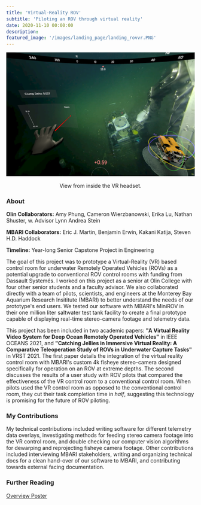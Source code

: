 ```yaml
---
title: 'Virtual-Reality ROV'
subtitle: 'Piloting an ROV through virtual reality'
date: 2020-11-10 00:00:00
description:
featured_image: '/images/landing_page/landing_rovvr.PNG'
---
```


<img src="/images/landing_page/landing_rovvr.PNG" alt="drawing" width="800"/>

<p style="text-align: center;"> View from inside the VR headset. </p>

### About 

**Olin Collaborators:** Amy Phung, Cameron Wierzbanowski, Erika Lu, Nathan Shuster, w. Advisor Lynn Andrea Stein

**MBARI Collaborators:** Eric J. Martin, Benjamin Erwin, Kakani Katija, Steven H.D. Haddock

**Timeline:** Year-long Senior Capstone Project in Engineering

The goal of this project was to prototype a Virtual-Reality (VR) based control room for underwater Remotely Operated Vehicles (ROVs) as a potential upgrade to conventional ROV control rooms with funding from Dassault Systemés. I worked on this project as a senior at Olin College with four other senior students and a faculty advisor. We also collaborated directly with a team of pilots, scientists, and engineers at the Monterey Bay Aquarium Research Insititute (MBARI) to better understand the needs of our prototype's end users. We tested our software with MBARI's MiniROV in their one million liter saltwater test tank facility to create a final prototype capable of displaying real-time stereo-camera footage and telemetry data.

This project has been included in two academic papers: **"A Virtual Reality Video System for Deep Ocean Remotely Operated Vehicles"** in IEEE OCEANS 2021, and **"Catching Jellies in Immersive Virtual Reality: A Comparative Teleoperation Study of ROVs in Underwater Capture Tasks"** in VRST 2021. The first paper details the integration of the virtual reality control room with MBARI's custom 4k fisheye stereo-camera designed specifically for operation on an ROV at extreme depths. The second discusses the results of a user study with ROV pilots that compared the effectiveness of the VR control room to a conventional control room. When pilots used the VR control room as opposed to the conventional control room, they cut their task completion time in *half*, suggesting this technology is promising for the future of ROV piloting.

### My Contributions

My technical contributions included writing software for different telemetry data overlays, investigating methods for feeding stereo camera footage into the VR control room, and double checking our computer vision algorithms for dewarping and reprojecting fisheye camera footage. Other contributions included interviewing MBARI stakeholders, writing and organizing technical docs for a clean hand-over of our software to MBARI, and contributing towards external facing documentation.

### Further Reading

<a href="https://everardog.github.io/files/mbari_poster.pdf" target="_blank">Overview Poster</a>
